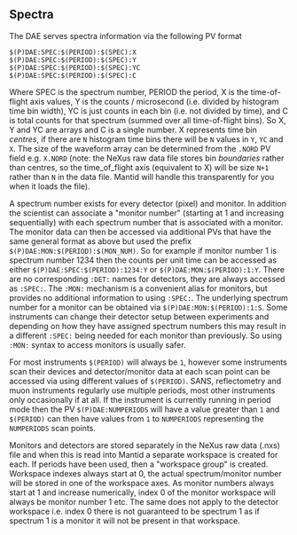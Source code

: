 ## Spectra

The DAE serves spectra information via the following PV format
```
$(P)DAE:SPEC:$(PERIOD):$(SPEC):X
$(P)DAE:SPEC:$(PERIOD):$(SPEC):Y
$(P)DAE:SPEC:$(PERIOD):$(SPEC):YC
$(P)DAE:SPEC:$(PERIOD):$(SPEC):C
```
Where SPEC is the spectrum number, PERIOD the period, X is the time-of-flight axis values, Y is the counts / microsecond (i.e. divided by histogram time bin width), YC is just counts in each bin (i.e. not divided by time), and C is total counts for that spectrum (summed over all time-of-flight bins). So X, Y and YC are arrays and C is a single number. X represents time bin _centres_, if there are `N` histogram time bins there will be `N` values in `Y`, `YC` and `X`. The size of the waveform array can be determined from the `.NORD` PV field e.g. `X.NORD` (note: the NeXus raw data file stores bin _boundaries_ rather than centres, so the time_of_flight axis (equivalent to X) will be size `N+1` rather than `N` in the data file. Mantid will handle this transparently for you when it loads the file).

A spectrum number exists for every detector (pixel) and monitor. In addition the scientist can associate a "monitor number" (starting at 1 and increasing sequentially) with each spectrum number that is associated with a monitor. The monitor data can then be accessed via additional PVs that have the same general format as above but used the prefix `$(P)DAE:MON:$(PERIOD):$(MON_NUM)`. So for example if monitor number 1 is spectrum number 1234 then the counts per unit time can be accessed as either `$(P)DAE:SPEC:$(PERIOD):1234:Y` or `$(P)DAE:MON:$(PERIOD):1:Y`. There are no corresponding `:DET:` names for detectors, they are always accessed as `:SPEC:`. The `:MON:` mechanism is a convenient alias for monitors, but provides no additional information to using `:SPEC:`. The underlying spectrum number for a monitor can be obtained via `$(P)DAE:MON:$(PERIOD):1:S`. Some instruments can change their detector setup between experiments and depending on how they have assigned spectrum numbers this may result in a different `:SPEC:` being needed for each monitor than previously. So using `:MON:` syntax to access monitors is usually safer.    

For most instruments `$(PERIOD)` will always be `1`, however some instruments scan their devices and detector/monitor data at each scan point can be accessed via using different values of `$(PERIOD)`. SANS, reflectometry and muon instruments regularly use multiple periods, most other instruments only occasionally if at all. If the instrument is currently running in period mode then the PV `$(P)DAE:NUMPERIODS` will have a value greater than `1` and `$(PERIOD)` can then have values from `1` to `NUMPERIODS` representing the `NUMPERIODS` scan points.

Monitors and detectors are stored separately in the NeXus raw data (.nxs) file and when this is read into Mantid a separate workspace is created for each. If periods have been used, then a "workspace group" is created. Workspace indexes always start at 0, the actual spectrum/monitor number will be stored in one of the workspace axes. As monitor numbers always start at 1 and increase numerically, index 0 of the monitor workspace will always be monitor number 1 etc. The same does not apply to the detector workspace i.e. index 0 there is not guaranteed to be spectrum 1 as if spectrum 1 is a monitor it will not be present in that workspace.   
